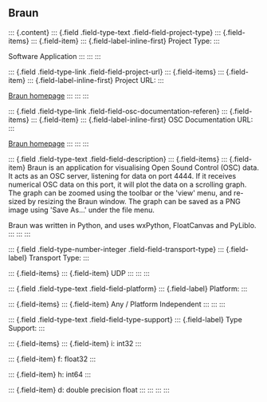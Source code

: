 ## Braun

::: {.content}
::: {.field .field-type-text .field-field-project-type}
::: {.field-items}
::: {.field-item}
::: {.field-label-inline-first}
Project Type:
:::

Software Application
:::
:::
:::

::: {.field .field-type-link .field-field-project-url}
::: {.field-items}
::: {.field-item}
::: {.field-label-inline-first}
Project URL:
:::

[Braun homepage](http://www.jamiebullock.com/software/)
:::
:::
:::

::: {.field .field-type-link .field-field-osc-documentation-referen}
::: {.field-items}
::: {.field-item}
::: {.field-label-inline-first}
OSC Documentation URL:
:::

[Braun homepage](http://www.jamiebullock.com/software/)
:::
:::
:::

::: {.field .field-type-text .field-field-description}
::: {.field-items}
::: {.field-item}
Braun is an application for visualising Open Sound Control (OSC) data.
It acts as an OSC server, listening for data on port 4444. If it
receives numerical OSC data on this port, it will plot the data on a
scrolling graph. The graph can be zoomed using the toolbar or the
\'view\' menu, and re-sized by resizing the Braun window. The graph can
be saved as a PNG image using \'Save As\...\' under the file menu.

Braun was written in Python, and uses wxPython, FloatCanvas and PyLiblo.
:::
:::
:::

::: {.field .field-type-number-integer .field-field-transport-type}
::: {.field-label}
Transport Type:
:::

::: {.field-items}
::: {.field-item}
UDP
:::
:::
:::

::: {.field .field-type-text .field-field-platform}
::: {.field-label}
Platform:
:::

::: {.field-items}
::: {.field-item}
Any / Platform Independent
:::
:::
:::

::: {.field .field-type-text .field-field-type-support}
::: {.field-label}
Type Support:
:::

::: {.field-items}
::: {.field-item}
i: int32
:::

::: {.field-item}
f: float32
:::

::: {.field-item}
h: int64
:::

::: {.field-item}
d: double precision float
:::
:::
:::
:::
